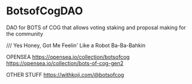 # BotsofCogDAO
DAO for BOTS of COG that allows voting staking and proposal making for the community


/// Yes Honey, Got Me Feelin' Like a Robot Ba-Ba-Bahkin

OPENSEA
https://opensea.io/collection/botsofcog
https://opensea.io/collection/bots-of-cog-gen2

OTHER STUFF
https://withkoji.com/@botsofcog 

